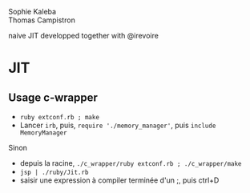 Sophie Kaleba </br>
Thomas Campistron

naive JIT developped together with @irevoire

# JIT

## Usage c-wrapper

- ```ruby extconf.rb ; make```
- Lancer ```irb```, puis, ```require './memory_manager'```, puis ```include MemoryManager```

Sinon 
- depuis la racine, ```./c_wrapper/ruby extconf.rb ; ./c_wrapper/make```
- ```jsp | ./ruby/Jit.rb```
- saisir une expression à compiler terminée d'un ;, puis ctrl+D

